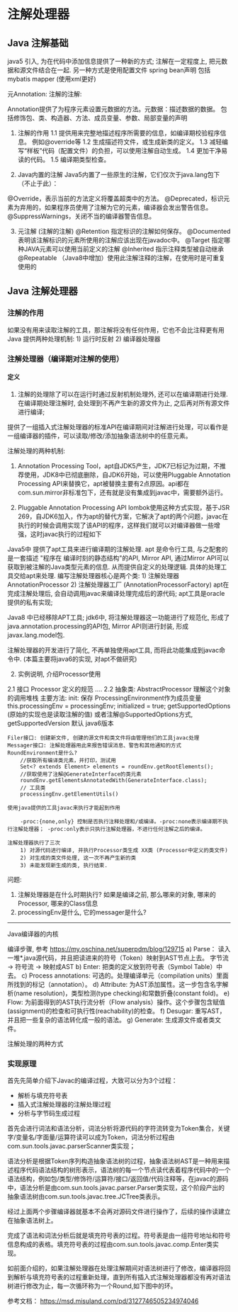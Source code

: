 # 注解处理器

## Java 注解基础

java5 引入, 为在代码中添加信息提供了一种新的方式;
注解在一定程度上, 把元数据和源文件结合在一起.  另一种方式是使用配置文件
    spring bean声明 
    包括mybatis mapper (使用xml更好)

元Annotation: 注解的注解:   

Annotation提供了为程序元素设置元数据的方法。元数据：描述数据的数据。
包括修饰包、类、构造器、方法、成员变量、参数、局部变量的声明

1. 注解的作用
1.1 提供用来完整地描述程序所需要的信息，如编译期校验程序信息。
    例如@override等
1.2 生成描述符文件，或生成新类的定义。
1.3 减轻编写“样板”代码（配置文件）的负担，可以使用注解自动生成。
1.4 更加干净易读的代码。
1.5 编译期类型检查。

2. Java内置的注解
Java5内置了一些原生的注解，它们仅次于java.lang包下（不止于此）：

@Override，表示当前的方法定义将覆盖超类中的方法。
@Deprecated，标识元素为弃用的，如果程序员使用了注解为它的元素，编译器会发出警告信息。
@SuppressWarnings，关闭不当的编译器警告信息。

3. 元注解 (注解的注解) 
@Retention 指定标识的注解如何保存。
@Documented 表明该注解标识的元素所使用的注解应该出现在javadoc中。
@Target  指定哪种JAVA元素可以使用当前定义的注解
@Inherited 指示注释类型被自动继承
@Repeatable （Java8中增加）使用此注解注释的注解，在使用时是可重复使用的


## Java 注解处理器

### 注解的作用
如果没有用来读取注解的工具，那注解将没有任何作用，它也不会比注释更有用
Java 提供两种处理机制:  1) 运行时反射 2) 编译器处理器


### 注解处理器（编译期对注解的使用）


#### 定义
1. 注解的处理除了可以在运行时通过反射机制处理外, 还可以在编译期进行处理. 在编译期处理注解时,
会处理到不再产生新的源文件为止, 之后再对所有源文件进行编译;

提供了一组插入式注解处理器的标准API在编译期间对注解进行处理，可以看作是一组编译器的插件，可以读取/修改/添加抽象语法树中的任意元素。


注解处理的两种机制:
1) Annotation Processing Tool，apt自JDK5产生，JDK7已标记为过期，不推荐使用，JDK8中已彻底删除，自JDK6开始，可以使用Pluggable Annotation Processing API来替换它，apt被替换主要有2点原因。api都在com.sun.mirror非标准包下，还有就是没有集成到javac中，需要额外运行。

2) Pluggable Annotation Processing API
lombok使用这种方式实现，基于JSR 269，自JDK6加入，作为apt的替代方案，它解决了apt的两个问题，javac在执行的时候会调用实现了该API的程序，这样我们就可以对编译器做一些增强，这时javac执行的过程如下

Java5中 提供了apt工具来进行编译期的注解处理. apt 是命令行工具, 与之配套的是一套描述 "程序在
编译时刻的静态结构"的API, Mirror API, 通过Mirror API可以获取到被注解的Java类型元素的信息. 
从而提供自定义的处理逻辑. 具体的处理工具交给apt来处理. 编写注解处理器核心是两个类:
    1) 注解处理器 AnnotationProcessor
    2) 注解处理器工厂 (AnnotationProcessorFactory)
apt在完成注解处理后, 会自动调用javac来编译处理完成后的源代码;
apt工具是oracle提供的私有实现;

Java8 中已经移除APT工具; jdk6中, 将注解处理器这一功能进行了规范化, 形成了
java.annotation.processing的API包, Mirror API则进行封装, 形成javax.lang.model包. 

注解处理器的开发进行了简化, 不再单独使用apt工具, 而将此功能集成到javac命令中. (本篇主要将java6的实现, 对apt不做研究)

2. 实例说明, 介绍Processor使用

2.1 接口 Processor 
    定义的规范 ....
2.2 抽象类: AbstractProcessor
    理解这个对象的调用堆栈
    主要方法:
    init:
        保存 ProcessingEnvironment作为成员变量
        this.processingEnv = processingEnv;
        initialized = true;
    getSupportedOptions  (原始的实现也是读取注解的值)
        或者注解@SupportedOptions方式, 
    getSupportedVersion 
        默认 java6版本
    
    Filer接口: 创建新文件, 创建的源文件和类文件将由管理他们的工具javac处理
    Messager接口: 注解处理器用此来报告错误消息、警告和其他通知的方式
    RoundEnvironment是什么?
        //获取所有编译类元素，并打印，测试用
        Set<? extends Element> elements = roundEnv.getRootElements();
        //获取使用了注解@GenerateInterface的类元素
        roundEnv.getElementsAnnotatedWith(GenerateInterface.class);
        // 工具类
        processingEnv.getElementUtils()

    使用java提供的工具javac来执行才能起到作用

        -proc:{none,only} 控制是否执行注释处理和/或编译。-proc:none表示编译期不执行注解处理器； -proc:only表示只执行注解处理器，不进行任何注解之后的编译。

    注解处理器执行了三次
        1) 对源代码进行编译, 并执行Processor类生成 XX类 (Processor中定义的类文件)
        2) 对生成的类文件处理, 这一次不再产生新的类
        3) 未能发现新生成的类, 执行结束.
        

问题:
1) 注解处理器是在什么时期执行? 如果是编译之前, 那么哪来的对象, 哪来的Processor, 哪来的Class信息 
2) processingEnv是什么, 它的messager是什么?

------------------------------
Java编译器的内核

编译步骤, 参考 https://my.oschina.net/superpdm/blog/129715
a) Parse： 读入一堆*.java源代码，并且把读进来的符号（Token）映射到AST节点上去。
    字节流 -> 符号流 -> 映射成AST 
b) Enter: 把类的定义放到符号表（Symbol Table）中去。
c) Process annotations: 可选的。处理编译单元（compilation units）里面所找到的标记（annotation）。
d) Attribute: 为AST添加属性。这一步包含名字解析(name resolution)，类型检测(type checking)和常数折叠(constant fold)。
e) Flow: 为前面得到的AST执行流分析（Flow analysis）操作。这个步骤包含赋值(assignment)的检查和可执行性(reachability)的检查。
f) Desugar: 重写AST， 并且把一些复杂的语法转化成一般的语法。
g) Generate: 生成源文件或者类文件。



注解处理的两种方式


### 实现原理

首先先简单介绍下Javac的编译过程，大致可以分为3个过程：

* 解析与填充符号表
* 插入式注解处理器的注解处理过程
* 分析与字节码生成过程

首先会进行词法和语法分析，词法分析将源代码的字符流转变为Token集合，关键字/变量名/字面量/运算符读可以成为Token，词法分析过程由com.sun.tools.javac.parserScanner类实现；


语法分析是根据Token序列构造抽象语法树的过程，抽象语法树AST是一种用来描述程序代码语法结构的树形表示，语法树的每一个节点读代表着程序代码中的一个语法结构，例如包/类型/修饰符/运算符/接口/返回值/代码注释等，在javac的源码中，语法分析是由com.sun.tools.javac.parser.Parser类实现，这个阶段产出的抽象语法树由com.sun.tools.javac.tree.JCTree类表示。

经过上面两个步骤编译器就基本不会再对源码文件进行操作了，后续的操作读建立在抽象语法树上。

完成了语法和词法分析后就是填充符号表的过程。符号表是由一组符号地址和符号信息构成的表格。填充符号表的过程由com.sun.tools.javac.comp.Enter类实现。

如前面介绍的，如果注解处理器在处理注解期间对语法树进行了修改，编译器将回到解析与填充符号表的过程重新处理，直到所有插入式注解处理器都没有再对语法树进行修改为止，每一次循环称为一个Round,如下图中的环。

参考文档： https://msd.misuland.com/pd/3127746505234974046

